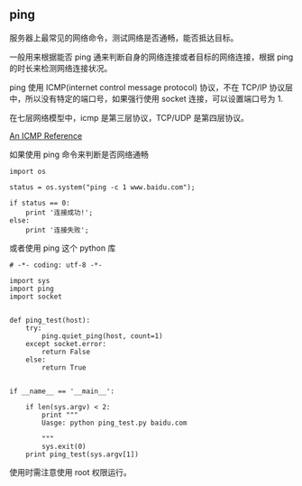 ## ping

服务器上最常见的网络命令，测试网络是否通畅，能否抵达目标。

一般用来根据能否 ping 通来判断自身的网络连接或者目标的网络连接，根据 ping 的时长来检测网络连接状况。

ping 使用 ICMP(internet control message protocol) 协议，不在 TCP/IP 协议层中，所以没有特定的端口号，如果强行使用 socket 连接，可以设置端口号为 1.

在七层网络模型中，icmp 是第三层协议，TCP/UDP 是第四层协议。

[An ICMP Reference](https://danielmiessler.com/study/icmp/)

如果使用 ping 命令来判断是否网络通畅

```
import os

status = os.system("ping -c 1 www.baidu.com");

if status == 0:
    print '连接成功!';
else:
    print '连接失败';

```

或者使用 ping 这个 python 库

```
# -*- coding: utf-8 -*-

import sys
import ping
import socket


def ping_test(host):
    try:
        ping.quiet_ping(host, count=1)
    except socket.error:
        return False
    else:
        return True


if __name__ == '__main__':

    if len(sys.argv) < 2:
        print """
        Uasge: python ping_test.py baidu.com

        """
        sys.exit(0)
    print ping_test(sys.argv[1])

```

使用时需注意使用 root 权限运行。
